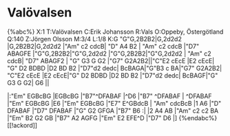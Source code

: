 # Valövalsen

{%abc%}
X:1
T:Valövalsen
C:Erik Johansson
R:Vals
O:Oppeby, Östergötland
Q:140
Z:Jörgen Olsson
M:3/4
L:1/8
K:G
"G"G,2B2B2|G,2d2d2 |G,2B2B2|G,2d2d2 |"Am" c2 cdcB| "D" A4 B2 |
 "Am" c2 cdcB |"D7" ABAGFE |"G"G,2B2B2|"G"G,2d2d2 |"G"G,2B2B2|"G"G,2d2d2 |
"Am" c2 cdcB| "D7" ABAGF2 | "G" G3 G G2 |"G7" G2A2B2||"C"E2 cEcE |E2 cEcE|
"G" D2 BDBD |D2 BD B2 |"D7"d2 dedc| BcBAGA|"G"B3 c BA|"G7" G2A2B2|
"C"E2 cEcE |E2 cEcE|"G" D2 BDBD |D2 BD B2 |"D7"d2 dedc| BcBAGF|"G" G3 G G2| G6 ||

|:"Em" EGBcBG |EGBcBG |"B7"^DFABAF |^D6 |"B7" ^DFABAF |
^DFABAF |"Em" EGBcBG |E6 |"Em" EGBcBG |"E7" E^GBdcB |
"Am" cdcBcB |1 A6 |"D" DFABAF |"D7" DFABAF |"G" G2 GFGA |"B7" B6 :|
|2 A4 AB |"Am" c2 c2 BA |"Em" B2 G2 GB |"B7" A2 AGFG |"Em" E2 EFE^D |"D7" D6 |]
{%endabc%}
[[!ackord]]
